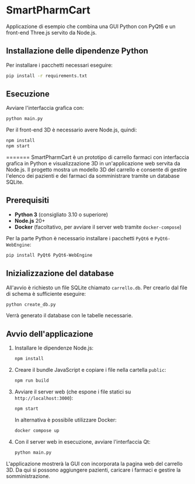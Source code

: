 # SmartPharmCart

Applicazione di esempio che combina una GUI Python con PyQt6 e un front-end Three.js servito da Node.js.

## Installazione delle dipendenze Python

Per installare i pacchetti necessari eseguire:

```bash
pip install -r requirements.txt
```

## Esecuzione

Avviare l'interfaccia grafica con:

```bash
python main.py
```

Per il front-end 3D è necessario avere Node.js, quindi:

```bash
npm install
npm start
```


=======
SmartPharmCart è un prototipo di carrello farmaci con interfaccia grafica in Python e visualizzazione 3D in un'applicazione web servita da Node.js. Il progetto mostra un modello 3D del carrello e consente di gestire l'elenco dei pazienti e dei farmaci da somministrare tramite un database SQLite.

## Prerequisiti

- **Python 3** (consigliato 3.10 o superiore)
- **Node.js** 20+
- **Docker** (facoltativo, per avviare il server web tramite `docker-compose`)

Per la parte Python è necessario installare i pacchetti `PyQt6` e `PyQt6-WebEngine`:

```bash
pip install PyQt6 PyQt6-WebEngine
```

## Inizializzazione del database

All'avvio è richiesto un file SQLite chiamato `carrello.db`. Per crearlo dal file di schema è sufficiente eseguire:

```bash
python create_db.py
```

Verrà generato il database con le tabelle necessarie.

## Avvio dell'applicazione

1. Installare le dipendenze Node.js:

   ```bash
   npm install
   ```

2. Creare il bundle JavaScript e copiare i file nella cartella `public`:

   ```bash
   npm run build
   ```

3. Avviare il server web (che espone i file statici su `http://localhost:3000`):

   ```bash
   npm start
   ```

   In alternativa è possibile utilizzare Docker:

   ```bash
   docker compose up
   ```

4. Con il server web in esecuzione, avviare l'interfaccia Qt:

   ```bash
   python main.py
   ```

L'applicazione mostrerà la GUI con incorporata la pagina web del carrello 3D. Da qui si possono aggiungere pazienti, caricare i farmaci e gestire la somministrazione.


